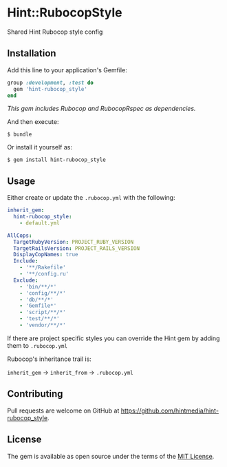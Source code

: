 # Hint::RubocopStyle

Shared Hint Rubocop style config

## Installation

Add this line to your application's Gemfile:

```ruby
group :development, :test do
  gem 'hint-rubocop_style'
end
```
_This gem includes Rubocop and RubocopRspec as dependencies._

And then execute:

    $ bundle

Or install it yourself as:

    $ gem install hint-rubocop_style

## Usage

Either create or update the `.rubocop.yml` with the following:

```yaml
inherit_gem:
  hint-rubocop_style:
    - default.yml

AllCops:
  TargetRubyVersion: PROJECT_RUBY_VERSION
  TargetRailsVersion: PROJECT_RAILS_VERSION
  DisplayCopNames: true
  Include:
    - '**/Rakefile'
    - '**/config.ru'
  Exclude:
    - 'bin/**/*'
    - 'config/**/*'
    - 'db/**/*'
    - 'Gemfile*'
    - 'script/**/*'
    - 'test/**/*'
    - 'vendor/**/*'
```

If there are project specific styles you can override the Hint gem by adding them to `.rubocop.yml`

Rubocop's inheritance trail is:

`inherit_gem` -> `inherit_from` -> `.rubocop.yml`

## Contributing

Pull requests are welcome on GitHub at https://github.com/hintmedia/hint-rubocop_style.


## License

The gem is available as open source under the terms of the [MIT License](http://opensource.org/licenses/MIT).

